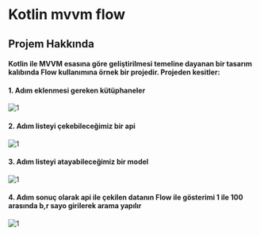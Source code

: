# Kotlin mvvm flow

## Projem Hakkında

#### Kotlin ile MVVM esasına göre geliştirilmesi temeline dayanan bir tasarım kalıbında Flow kullanımına örnek bir projedir. Projeden kesitler:

#### 1. Adım eklenmesi gereken kütüphaneler

![1](https://user-images.githubusercontent.com/35520725/159170054-f4ceafe7-f753-44c7-b255-72fd742d439d.PNG)

#### 2. Adım listeyi çekebileceğimiz bir api

![1](https://user-images.githubusercontent.com/35520725/159170151-ccaf893c-bd78-43c7-a0fa-19b4284a3c7c.PNG)

#### 3. Adım listeyi atayabileceğimiz bir model

![1](https://user-images.githubusercontent.com/35520725/159171060-af33e960-5f00-47ab-bc46-859dd334e0a4.PNG)

#### 4. Adım sonuç olarak api ile çekilen datanın Flow ile gösterimi 1 ile 100 arasında b,r sayo girilerek arama yapılır

![1](https://user-images.githubusercontent.com/35520725/159171087-ed754be6-a0df-4171-b22f-b95c94636e43.PNG)
